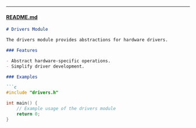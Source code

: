 
---

#### [README.md](http://_vscodecontentref_/9)

```markdown
# Drivers Module

The drivers module provides abstractions for hardware drivers.

### Features

- Abstract hardware-specific operations.
- Simplify driver development.

### Examples

```c
#include "drivers.h"

int main() {
    // Example usage of the drivers module
    return 0;
}